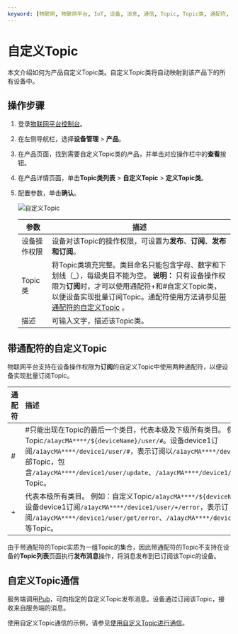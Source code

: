 ```yaml
---
keyword: [物联网, 物联网平台, IoT, 设备, 消息, 通信, Topic, Topic类, 通配符, 自定义Topic, 发布, 订阅]
---
```


# 自定义Topic

本文介绍如何为产品自定义Topic类。自定义Topic类将自动映射到该产品下的所有设备中。

## 操作步骤

1.  登录[物联网平台控制台](https://iot.console.aliyun.com)。

2.  在左侧导航栏，选择**设备管理** \> **产品**。

3.  在产品页面，找到需要自定义Topic类的产品，并单击对应操作栏中的**查看**按钮。

4.  在产品详情页面，单击**Topic类列表** \> **自定义Topic** \> **定义Topic类**。

5.  配置参数，单击**确认**。

    ![自定义Topic](https://static-aliyun-doc.oss-cn-hangzhou.aliyuncs.com/assets/img/zh-CN/0645559951/p134081.png)

    |参数|描述|
    |--|--|
    |设备操作权限|设备对该Topic的操作权限，可设置为**发布**、**订阅**、**发布和订阅**。|
    |Topic类|将Topic类填充完整。类目命名只能包含字母、数字和下划线（\_），每级类目不能为空。 **说明：** 只有设备操作权限为**订阅**时，才可以使用通配符+和\#自定义Topic类，以便设备实现批量订阅Topic。通配符使用方法请参见[带通配符的自定义Topic](#section_4x5_31w_af5) 。 |
    |描述|可输入文字，描述该Topic类。|


## 带通配符的自定义Topic

物联网平台支持在设备操作权限为**订阅**的自定义Topic中使用两种通配符，以便设备实现批量订阅Topic。

|通配符|描述|
|:--|:-|
|\#|\#只能出现在Topic的最后一个类目，代表本级及下级所有类目。 例如：自定义Topic`/a1aycMA****/${deviceName}/user/#`。设备device1订阅`/a1aycMA****/device1/user/#`，表示订阅以`/a1aycMA****/device1/user/`为开头的全部Topic，包含`/a1aycMA****/device1/user/update`、`/a1aycMA****/device1/user/update/error`等Topic。 |
|+|代表本级所有类目。 例如：自定义Topic`/a1aycMA****/${deviceName}/user/+/error`。设备device1订阅`/a1aycMA****/device1/user/+/error`，表示订阅`/a1aycMA****/device1/user/get/error`、`/a1aycMA****/device1/user/update/error`等Topic。 |

由于带通配符的Topic实质为一组Topic的集合，因此带通配符的Topic不支持在设备的**Topic列表**页面执行**发布消息**操作，将消息发布到已订阅该Topic的设备。

## 自定义Topic通信

服务端调用[Pub](/intl.zh-CN/云端开发指南/云端API参考/消息通信/Pub.md)，可向指定的自定义Topic发布消息。设备通过订阅该Topic，接收来自服务端的消息。

使用自定义Topic通信的示例，请参见[使用自定义Topic进行通信](/intl.zh-CN/最佳实践/消息通信/使用自定义Topic进行通信.md)。

